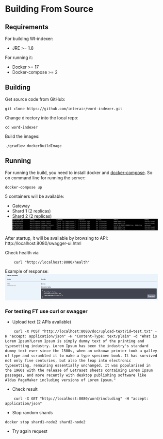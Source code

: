 # Building From Source #

## Requirements ##

For building WI-indexer:

* JRE >= 1.8

For running it:

* Docker >= 17
* Docker-compose >= 2

## Building ##

Get source code from GitHub:

    git clone https://github.com/interair/word-indexer.git

Change directory into the local repo:

    cd word-indexer

Build the images:

    ./gradlew dockerBuildImage

## Running ##

For running the build, you need to install docker and [docker-compose](https://docs.docker.com/compose/install/).
So on command line for running the server: 

    docker-compose up

5 containers will be available:
* Gateway
* Shard 1 (2 replicas)
* Shard 2 (2 replicas)
![alt text](containers.png)


After startup, it will be available by browsing to API: http://localhost:8080/swagger-ui.html

Check health via 

```
    curl "http://localhost:8080/health"
```

Example of response:
![alt text](502.png)

### For testing FT use curl or swagger
* Upload text (2 APIs available)
```
    curl -X POST "http://localhost:8080/doc/upload-text?id=test.txt" -H "accept: application/json" -H "Content-Type: text/plain" -d "What is Lorem Ipsum?Lorem Ipsum is simply dummy text of the printing and typesetting industry. Lorem Ipsum has been the industry's standard dummy text ever since the 1500s, when an unknown printer took a galley of type and scrambled it to make a type specimen book. It has survived not only five centuries, but also the leap into electronic typesetting, remaining essentially unchanged. It was popularised in the 1960s with the release of Letraset sheets containing Lorem Ipsum passages, and more recently with desktop publishing software like Aldus PageMaker including versions of Lorem Ipsum."
```    
* Check result
```
    curl -X GET "http://localhost:8080/word/including" -H "accept: application/json"
```
* Stop random shards

```.
docker stop shard1-node2 shard2-node2
```
* Try again request